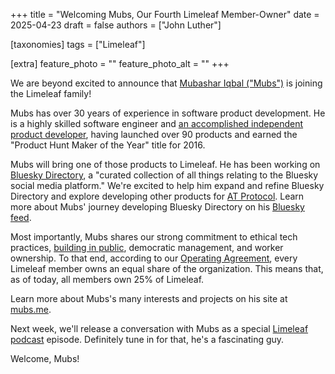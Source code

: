 +++
title = "Welcoming Mubs, Our Fourth Limeleaf Member-Owner"
date = 2025-04-23
draft = false
authors = ["John Luther"]

[taxonomies]
tags = ["Limeleaf"]

[extra]
feature_photo = ""
feature_photo_alt = ""
+++

We are beyond excited to announce that [Mubashar Iqbal ("Mubs")](/about/mubs/) is joining the Limeleaf family!

<!-- more -->

Mubs has over 30 years of experience in software product development. He is a highly skilled software engineer and [an accomplished independent product developer](https://iworkedon.com/@mubashariqbal), having launched over 90 products and earned the "Product Hunt Maker of the Year" title for 2016.

Mubs will bring one of those products to Limeleaf. He has been working on [Bluesky Directory](https://blueskydirectory.com), a "curated collection of all things relating to the Bluesky social media platform." We're excited to help him expand and refine Bluesky Directory and explore developing other products for [AT Protocol](https://atproto.com/guides/overview). Learn more about Mubs' journey developing Bluesky Directory on his [Bluesky feed](https://bsky.app/profile/mubashariqbal.com/post/3l7dvz2ageu2h).

Most importantly, Mubs shares our strong commitment to ethical tech practices, [building in public](https://buildinpublic.com), democratic management, and worker ownership. To that end, according to our [Operating Agreement](https://limeleaf.coop/pdf/limeleaf-operating-agreement.pdf), every Limeleaf member owns an equal share of the organization. This means that, as of today, all members own 25% of Limeleaf.

Learn more about Mubs's many interests and projects on his site at [mubs.me](https://mubs.me/).

Next week, we'll release a conversation with Mubs as a special [Limeleaf podcast](https://limeleaf.coop/podcast/) episode. Definitely tune in for that, he's a fascinating guy.

Welcome, Mubs!

